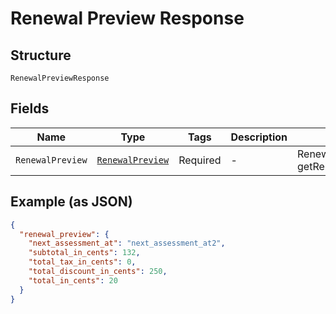 
# Renewal Preview Response

## Structure

`RenewalPreviewResponse`

## Fields

| Name | Type | Tags | Description | Getter | Setter |
|  --- | --- | --- | --- | --- | --- |
| `RenewalPreview` | [`RenewalPreview`](../../doc/models/renewal-preview.md) | Required | - | RenewalPreview getRenewalPreview() | setRenewalPreview(RenewalPreview renewalPreview) |

## Example (as JSON)

```json
{
  "renewal_preview": {
    "next_assessment_at": "next_assessment_at2",
    "subtotal_in_cents": 132,
    "total_tax_in_cents": 0,
    "total_discount_in_cents": 250,
    "total_in_cents": 20
  }
}
```

